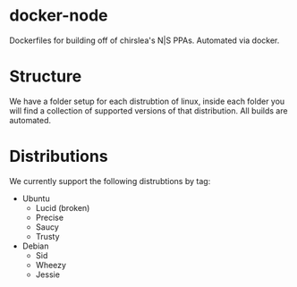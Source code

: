 docker-node
===

Dockerfiles for building off of chirslea's N|S PPAs. Automated via docker.

# Structure

We have a folder setup for each distrubtion of linux, inside each folder you will find a collection of supported versions of that distribution. All builds are automated.

# Distributions
We currently support the following distrubtions by tag:

* Ubuntu
  * Lucid (broken)
  * Precise
  * Saucy
  * Trusty
* Debian
  * Sid
  * Wheezy
  * Jessie
